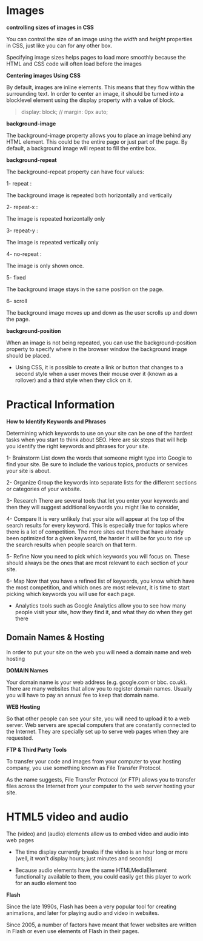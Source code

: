 # Images

**controlling sizes of images in CSS**

You can control the size of an
image using the *width* and
*height* properties in CSS, just
like you can for any other box. 

Specifying image sizes helps
pages to load more smoothly
because the HTML and CSS
code will often load before the
images

**Centering images Using CSS**

By default, images are inline
elements. This means that they
flow within the surrounding text.
In order to center an image, it
should be turned into a blocklevel element using the display
property with a value of block.

> display: block; //
margin: 0px auto;

**background-image**

The background-image
property allows you to place
an image behind any HTML
element. This could be the entire
page or just part of the page. By
default, a background image will
repeat to fill the entire box.


**background-repeat**

The background-repeat
property can have four values:

1- repeat :

The background image is
repeated both horizontally and
vertically 

2- repeat-x :

The image is repeated
horizontally only

3- repeat-y :

The image is repeated vertically
only

4- no-repeat :

The image is only shown once.

5- fixed

The background image stays in
the same position on the page.

6- scroll

The background image moves
up and down as the user scrolls
up and down the page.

**background-position**

When an image is not being
repeated, you can use the
background-position
property to specify where in the
browser window the background
image should be placed. 


* Using CSS, it is possible to create
a link or button that changes to a
second style when a user moves
their mouse over it (known as a
rollover) and a third style when
they click on it. 

# Practical Information

**How to Identify Keywords and Phrases**

Determining which keywords to use on your site can be one of the
hardest tasks when you start to think about SEO. Here are six steps that
will help you identify the right keywords and phrases for your site.

1- Brainstorm
List down the words that
someone might type into
Google to find your site. Be sure
to include the various topics,
products or services your site is
about.

2- Organize
Group the keywords into
separate lists for the different
sections or categories of your
website.

3- Research
There are several tools that let
you enter your keywords and
then they will suggest additional
keywords you might like to
consider,

4- Compare
It is very unlikely that your
site will appear at the top of
the search results for every
keyword. This is especially true
for topics where there is a lot
of competition. The more sites
out there that have already been
optimized for a given keyword,
the harder it will be for you to
rise up the search results when
people search on that term.

5- Refine
Now you need to pick which
keywords you will focus on.
These should always be the ones
that are most relevant to each
section of your site.

6- Map
Now that you have a refined list
of keywords, you know which
have the most competition, and
which ones are most relevant,
it is time to start picking which
keywords you will use for each
page.

* Analytics tools such as Google Analytics allow you to
see how many people visit your site, how they find it,
and what they do when they get there

## Domain Names & Hosting

In order to put your site on the web you will
need a domain name and web hosting

**DOMAIN Names**

Your domain name is your web
address (e.g. google.com or bbc.
co.uk). There are many websites
that allow you to register domain
names. Usually you will have to
pay an annual fee to keep that
domain name.

**WEB Hosting**

So that other people can see
your site, you will need to upload
it to a web server. Web servers
are special computers that are
constantly connected to the
Internet. They are specially set
up to serve web pages when
they are requested.

**FTP & Third Party Tools**

To transfer your code and images from your
computer to your hosting company, you use
something known as File Transfer Protocol.

As the name suggests, File
Transfer Protocol (or FTP) allows
you to transfer files across the
Internet from your computer to
the web server hosting your site. 

# HTML5 video and audio

The (video) and (audio) elements allow us to embed video and audio into web pages

* The time display currently breaks if the video is an hour long or more (well, it won't display hours; just minutes and seconds)

* Because audio elements have the same HTMLMediaElement functionality available to them, you could easily get this player to work for an audio element too

**Flash**

Since the late 1990s, Flash has been a very
popular tool for creating animations, and later
for playing audio and video in websites.

Since 2005, a number of factors have meant
that fewer websites are written in Flash or even
use elements of Flash in their pages.
